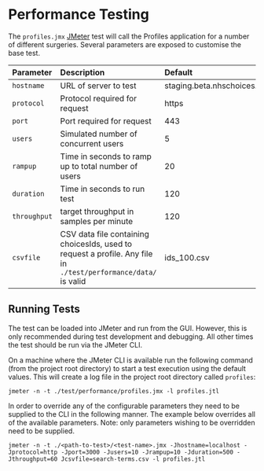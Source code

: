 # Performance Testing

The `profiles.jmx` [JMeter](http://jmeter.apache.org/) test will call the
Profiles application for a number of different surgeries.
Several parameters are exposed to customise the base test.


| Parameter    | Description                                                                                                     | Default                     |
| :------------| :-------------------------------------------------------------------------------------------------------------- | :-------------------------- |
| `hostname`   | URL of server to test                                                                                           | staging.beta.nhschoices.net |
| `protocol`   | Protocol required for request                                                                                   | https                       |
| `port`       | Port required for request                                                                                       | 443                         |
| `users`      | Simulated number of concurrent users                                                                            | 5                           |
| `rampup`     | Time in seconds to ramp up to total number of users                                                             | 20                          |
| `duration`   | Time in seconds to run test                                                                                     | 120                         |
| `throughput` | target throughput in samples per minute                                                                         | 120                         |
| `csvfile`    | CSV data file containing choicesIds, used to request a profile. Any file in `./test/performance/data/` is valid | ids_100.csv                 |


## Running Tests

The test can be loaded into JMeter and run from the GUI. However, this is only
recommended during test development and debugging. All other times the test
should be run via the JMeter CLI.

On a machine where the JMeter CLI is available run the following command (from
the project root directory) to start a test execution using the default values.
This will create a log file in the project root directory called
`profiles`:

`jmeter -n -t ./test/performance/profiles.jmx -l profiles.jtl`

In order to override any of the configurable parameters they need to be
supplied to the CLI in the following manner. The example below overrides all of
the available parameters.
Note: only parameters wishing to be overridden need to be supplied.

`jmeter -n -t ./<path-to-test>/<test-name>.jmx
-Jhostname=localhost -Jprotocol=http -Jport=3000 -Jusers=10 -Jrampup=10
-Jduration=500 -Jthroughput=60 Jcsvfile=search-terms.csv -l profiles.jtl`
